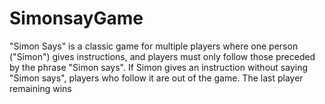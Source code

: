 # SimonsayGame
"Simon Says" is a classic game for multiple players where one person ("Simon") gives instructions, and players must only follow those preceded by the phrase "Simon says". If Simon gives an instruction without saying "Simon says", players who follow it are out of the game. The last player remaining wins
